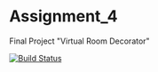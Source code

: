 # Assignment_4
Final Project
"Virtual Room Decorator"


[![Build Status](https://travis-ci.com/NYUCG2017/assignment-4-gracejwh.svg?token=tZ5HxZA95HnvotBQPxuY&branch=master)](https://travis-ci.com/NYUCG2017/assignment-4-gracejwh)
